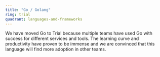 ```yaml
---
title: "Go / Golang"
ring: trial
quadrant: languages-and-frameworks
---
```


We have moved Go to Trial because multiple teams have used Go with success for different services and tools.
The learning curve and productivity have proven to be immense and we are convinced that this language will find more adoption in other teams.
